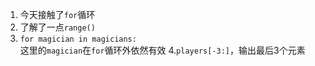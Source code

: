 1. 今天接触了`for`循环  
2. 了解了一点`range()`  
3. `for magician in magicians:`  
   这里的`magician`在`for`循环外依然有效
4.`players[-3:]`，输出最后3个元素
